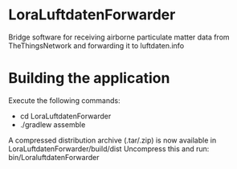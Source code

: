 # LoraLuftdatenForwarder
Bridge software for receiving airborne particulate matter data from TheThingsNetwork and forwarding it to luftdaten.info

# Building the application
Execute the following commands:
* cd LoraLuftdatenForwarder
* ./gradlew assemble

A compressed distribution archive (.tar/.zip) is now available in LoraLuftdatenForwarder/build/dist
Uncompress this and run:
  bin/LoraluftdatenForwarder
